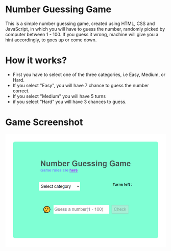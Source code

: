 # Number Guessing Game

This is a simple number guessing game, created using HTML, CSS and JavaScript, in which you will have to guess the number, randomly picked by computer between 1 - 100.
If you guess it wrong, machine will give you a hint accordingly, to goes up or come down.

# How it works?

- First you have to select one of the three categories, i.e Easy, Medium, or Hard.
- If you select "Easy", you will have 7 chance to guess the number correct.
- If you select "Medium"  you will have 5 turns 
- if you select "Hard" you will have 3 chances to guess.

# Game Screenshot

![Guessing Game Screenshot](images/number-guessing-game-final.png)



